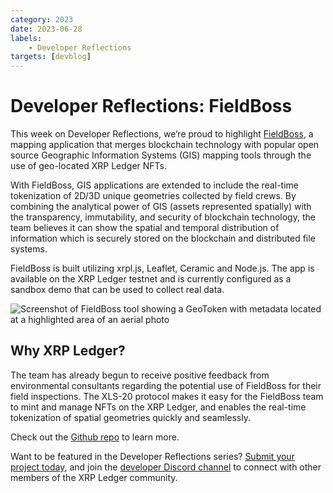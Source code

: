 ```yaml
---
category: 2023
date: 2023-06-28
labels:
    - Developer Reflections
targets: [devblog]
---
```

# Developer Reflections: FieldBoss

This week on Developer Reflections, we’re proud to highlight [FieldBoss](https://github.com/BlockLagoon/FieldBoss), a mapping application that merges blockchain technology with popular open source Geographic Information Systems (GIS) mapping tools through the use of geo-located XRP Ledger NFTs.

<!-- BREAK -->

With FieldBoss, GIS applications are extended to include the real-time tokenization of 2D/3D unique geometries collected by field crews. By combining the analytical power of GIS (assets represented spatially) with the transparency, immutability, and security of blockchain technology, the team believes it can show the spatial and temporal distribution of information which is securely stored on the blockchain and distributed file systems.

FieldBoss is built utilizing xrpl.js, Leaflet, Ceramic and Node.js. The app is available on the XRP Ledger testnet and is currently configured as a sandbox demo that can be used to collect real data.

![Screenshot of FieldBoss tool showing a GeoToken with metadata located at a highlighted area of an aerial photo](/blog/img/dev-reflections-fieldboss.jpg)


## Why XRP Ledger?

The team has already begun to receive positive feedback from environmental consultants regarding the potential use of FieldBoss for their field inspections. The XLS-20 protocol makes it easy for the FieldBoss team to mint and manage NFTs on the XRP Ledger, and enables the real-time tokenization of spatial geometries quickly and seamlessly. 

Check out the [Github repo](https://github.com/BlockLagoon/FieldBoss) to learn more.  

Want to be featured in the Developer Reflections series? [Submit your project today](https://xrpl.org/contribute.html#xrpl-blog), and join the [developer Discord channel](https://discord.gg/sfX3ERAMjH) to connect with other members of the XRP Ledger community.
